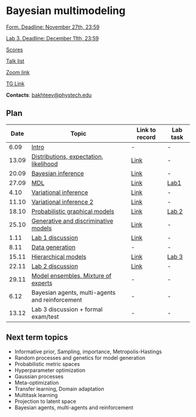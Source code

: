 # Bayesian multimodeling


[Form. Deadline: November 27th, 23:59](https://docs.google.com/forms/d/e/1FAIpQLSfRsDLs-qafUG1Ve5FjvlJVKKYQY7-7vGc_-wd_X6Jc2oq4Ug/viewform?usp=sf_link) 

[Lab 3. Deadline: December 11th, 23:59](lab3)


[Scores](eval.md)

[Talk list](talks.md)

[Zoom link](https://m1p.org/go_zoom2)

[TG Link](https://t.me/+DLmfDBvgk9NiNTFi)

**Contacts**: bakhteev@phystech.edu

## Plan
|Date|Topic|Link to record|Lab task|
| --- | --- | --- | --- |
| 6.09 |  [Intro](slides/slides_0_intro.pdf) | - | - |
| 13.09 |  [Distributions, expectation, likelihood](slides/slides_1_distributions.pdf) | [Link](https://www.youtube.com/watch?v=NzjzoJvSRLw) | - |
| 20.09 |  [Bayesian inference](slides/slides_2_inference.pdf) | [Link](https://www.youtube.com/watch?v=CtpEwFfb9QI) | - |
| 27.09 |  [MDL](slides/slides_3_mdl.pdf) | [Link](https://www.youtube.com/watch?v=nJLGfBJvZzg) | [Lab1](lab1) |
| 4.10 | [Variational inference](slides/slides_4_var1.pdf) | [Link](https://www.youtube.com/watch?v=m0HM6y4zMac) | - |
| 11.10 |  [Variational inference 2](slides/slides_5_var2.pdf) | [Link](https://www.youtube.com/watch?v=BMDV1KkktzA) | - |
| 18.10 | [Probabilistic graphical models](slides/slides_6_graph.pdf) | [Link](https://www.youtube.com/watch?v=cna0ovGvmC0) | [Lab 2](lab2) |
| 25.10 | [Generative and discriminative models](slides/slides_7_gendisc.pdf) | [Link](https://www.youtube.com/watch?v=C86NsPJu5Hw) | - |
| 1.11 |  [Lab 1 discussion](lab1)  | [Link](https://www.youtube.com/watch?v=kgnpV1epXwU) | - |
| 8.11 | [Data generation](slides/slides_8_generative.pdf)  | - | - |
| 15.11 |[Hierarchical models](slides/slides_9_hier.pdf)  | [Link](https://www.youtube.com/watch?v=JGOO4_QQTbM&t=1s) | [Lab 3](lab3) |
| 22.11 |  [Lab 2 discussion](lab2) | [Link](https://www.youtube.com/watch?v=KGWn02jcWu4&t=24s) | - |
| 29.11 | [Model ensembles, Mixture of experts](slides/slides10_ens.pdf)   | - | - |
| 6.12 |  Bayesian agents, multi-agents and reinforcement | - | - |
| 13.12 | Lab 3 discussion + formal exam/test | - | - |

## Next term topics
* Informative prior, Sampling, importance, Metropolis-Hastings
* Random processes and genetics for model generation
* Probabilistic metric spaces 
* Hyperparameter optimization
* Gaussian processes
* Meta-optimization
* Transfer learning, Domain adaptation
*  Multitask learning
* Projection to latent space
*  Bayesian agents, multi-agents and reinforcement

